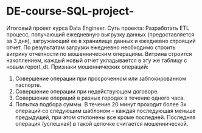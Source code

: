 # DE-course-SQL-project-
Итоговый проект курса Data Engineer. 
Суть проекта: Разработать ETL процесс, получающий ежедневную выгрузку данных (предоставляется за 3 дня), загружающий ее в хранилище данных и ежедневно строящий отчет. 
По результатам загрузки ежедневно необходимо строить витрину отчетности по мошенническим операциям. 
Витрина строится накоплением, каждый новый отчет укладывается в эту же таблицу с новым report_dt. 
Признаки мошеннических операций: 
  1. Совершение операции при просроченном или заблокированном паспорте. 
  2. Совершение операции при недействующем договоре. 
  3. Совершение операций в разных городах в течение одного часа. 
  4. Попытка подбора суммы. В течение 20 минут проходит более 3х операций со следующим шаблоном – каждая последующая меньше предыдущей, при этом отклонены все кроме последней. 
  Последняя операция (успешная) в такой цепочке считается мошеннической. 
